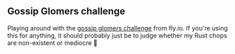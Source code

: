 ## Gossip Glomers challenge

Playing around with the [gossip glomers challenge] from fly.io. If you're
using this for anything, it should probably just be to judge whether my Rust
chops are non-existent or mediocre 🙈

[gossip glomers challenge]: https://fly.io/dist-sys/
